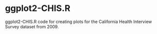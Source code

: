 # ggplot2-CHIS.R
ggplot2-CHIS.R code for creating plots for the California Health Interview Survey dataset from 2009.
